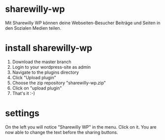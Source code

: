 # sharewilly-wp
Mit Sharewilly WP können deine Webseiten-Besucher Beiträge und Seiten in den Sozialen Medien teilen.

# install sharewilly-wp

1. Download the master branch
2. Login to your wordpress-site as admin
3. Navigate to the plugins directory
4. Click "Upload plugin"
5. Choose the zip repository "sharewilly-wp.zip"
6. Click on "upload plugin"
7. That's it :-)

# settings

On the left you will notice "Sharewilly WP" in the menu. Click on it. You are now able to change the text before the sharing buttons.
